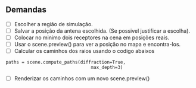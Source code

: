 ## Demandas

- [ ] Escolher a região de simulação.
- [ ] Salvar a posição da antena escolhida. (Se possivel justificar a escolha).
- [ ] Colocar no minimo dois receptores na cena em posições reais.
- [ ] Usar o scene.preview() para ver a posição no mapa e encontra-los.
- [ ] Calcular os caminhos dos raios usando o codigo abaixos

```
paths = scene.compute_paths(diffraction=True,
                                max_depth=3)
```

- [ ] Renderizar os caminhos com um novo scene.preview()
